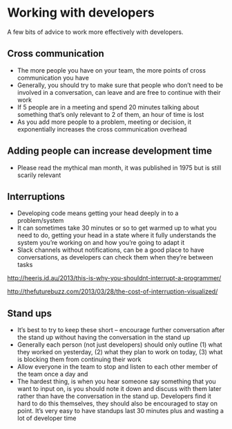 # Working with developers

A few bits of advice to work more effectively with developers.


## Cross communication

-	The more people you have on your team, the more points of cross communication you have
-	Generally, you should try to make sure that people who don’t need to be involved in a conversation, can leave and are free to continue with their work
-	If 5 people are in a meeting and spend 20 minutes talking about something that’s only relevant to 2 of them, an hour of time is lost
-	As you add more people to a problem, meeting or decision, it exponentially increases the cross communication overhead

## Adding people can increase development time

-	Please read the mythical man month, it was published in 1975 but is still scarily relevant 

## Interruptions

-	Developing code means getting your head deeply in to a problem/system
-	It can sometimes take 30 minutes or so to get warmed up to what you need to do, getting your head in a state where it fully understands the system you’re working on and how you’re going to adapt it
-	Slack channels without notifications, can be a good place to have conversations, as developers can check them when they’re between tasks

http://heeris.id.au/2013/this-is-why-you-shouldnt-interrupt-a-programmer/

http://thefuturebuzz.com/2013/03/28/the-cost-of-interruption-visualized/


## Stand ups

-	It’s best to try to keep these short – encourage further conversation after the stand up without having the conversation in the stand up
-	Generally each person (not just developers) should only outline (1) what they worked on yesterday, (2) what they plan to work on today, (3) what is blocking them from continuing their work
-	Allow everyone in the team to stop and listen to each other member of the team once a day and 
-	The hardest thing, is when you hear someone say something that you want to input on, is you should note it down and discuss with them later rather than have the conversation in the stand up. Developers find it hard to do this themselves, they should also be encouraged to stay on point. It’s very easy to have standups last 30 minutes plus and wasting a lot of developer time

